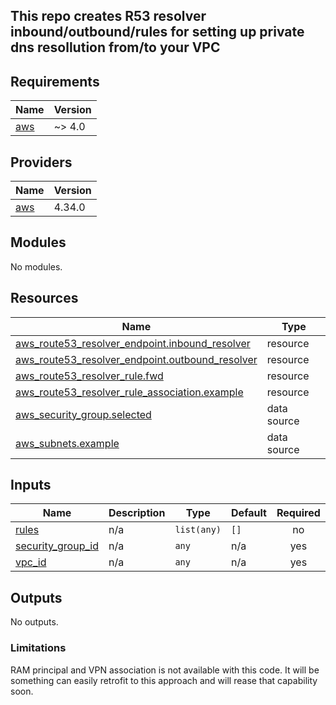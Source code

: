 ## This repo creates R53 resolver inbound/outbound/rules for setting up private dns resollution from/to your VPC
<!-- BEGIN_TF_DOCS -->
## Requirements

| Name                                                    | Version |
| ------------------------------------------------------- | ------- |
| <a name="requirement_aws"></a> [aws](#requirement\_aws) | ~> 4.0  |

## Providers

| Name                                              | Version |
| ------------------------------------------------- | ------- |
| <a name="provider_aws"></a> [aws](#provider\_aws) | 4.34.0  |

## Modules

No modules.

## Resources

| Name                                                                                                                                                           | Type        |
| -------------------------------------------------------------------------------------------------------------------------------------------------------------- | ----------- |
| [aws_route53_resolver_endpoint.inbound_resolver](https://registry.terraform.io/providers/hashicorp/aws/latest/docs/resources/route53_resolver_endpoint)        | resource    |
| [aws_route53_resolver_endpoint.outbound_resolver](https://registry.terraform.io/providers/hashicorp/aws/latest/docs/resources/route53_resolver_endpoint)       | resource    |
| [aws_route53_resolver_rule.fwd](https://registry.terraform.io/providers/hashicorp/aws/latest/docs/resources/route53_resolver_rule)                             | resource    |
| [aws_route53_resolver_rule_association.example](https://registry.terraform.io/providers/hashicorp/aws/latest/docs/resources/route53_resolver_rule_association) | resource    |
| [aws_security_group.selected](https://registry.terraform.io/providers/hashicorp/aws/latest/docs/data-sources/security_group)                                   | data source |
| [aws_subnets.example](https://registry.terraform.io/providers/hashicorp/aws/latest/docs/data-sources/subnets)                                                  | data source |

## Inputs

| Name                                                                                      | Description | Type        | Default | Required |
| ----------------------------------------------------------------------------------------- | ----------- | ----------- | ------- | :------: |
| <a name="input_rules"></a> [rules](#input\_rules)                                         | n/a         | `list(any)` | `[]`    |    no    |
| <a name="input_security_group_id"></a> [security\_group\_id](#input\_security\_group\_id) | n/a         | `any`       | n/a     |   yes    |
| <a name="input_vpc_id"></a> [vpc\_id](#input\_vpc\_id)                                    | n/a         | `any`       | n/a     |   yes    |

## Outputs

No outputs.
<!-- END_TF_DOCS -->

### Limitations 
RAM principal and VPN association is not available with this code. It will be something can easily retrofit to this approach and will rease that capability soon. 